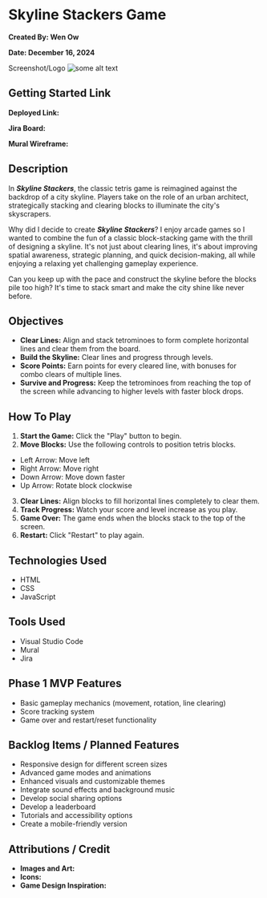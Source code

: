 # Skyline Stackers Game

**Created By: Wen Ow**

**Date: December 16, 2024**

Screenshot/Logo
![some alt text](www.url_to_an_image.com/image)

## Getting Started Link
**Deployed Link:**

**Jira Board:**

**Mural Wireframe:**


## Description

In ***Skyline Stackers***, the classic tetris game is reimagined against the backdrop of a city skyline. Players take on the role of an urban architect, strategically stacking and clearing blocks to illuminate the city's skyscrapers.

Why did I decide to create ***Skyline Stackers***? I enjoy arcade games so I wanted to combine the fun of a classic block-stacking game with the thrill of designing a skyline. It's not just about clearing lines, it's about improving spatial awareness, strategic planning, and quick decision-making, all while enjoying a relaxing yet challenging gameplay experience. 

Can you keep up with the pace and construct the skyline before the blocks pile too high? It's time to stack smart and make the city shine like never before.

## Objectives

- **Clear Lines:** Align and stack tetrominoes to form complete horizontal lines and clear them from the board.
- **Build the Skyline:** Clear lines and progress through levels.
- **Score Points:** Earn points for every cleared line, with bonuses for combo clears of multiple lines.
- **Survive and Progress:** Keep the tetrominoes from reaching the top of the screen while advancing to higher levels with faster block drops.

## How To Play

1. **Start the Game:** Click the "Play" button to begin.
2. **Move Blocks:** Use the following controls to position tetris blocks.
- Left Arrow: Move left
- Right Arrow: Move right
- Down Arrow: Move down faster
- Up Arrow: Rotate block clockwise
3. **Clear Lines:** Align blocks to fill horizontal lines completely to clear them.
4. **Track Progress:** Watch your score and level increase as you play.
5. **Game Over:** The game ends when the blocks stack to the top of the screen.
6. **Restart:** Click "Restart" to play again.

## Technologies Used

- HTML
- CSS
- JavaScript

## Tools Used

- Visual Studio Code
- Mural
- Jira

## Phase 1 MVP Features

- Basic gameplay mechanics (movement, rotation, line clearing)
- Score tracking system
- Game over and restart/reset functionality


## Backlog Items / Planned Features

- Responsive design for different screen sizes
- Advanced game modes and animations
- Enhanced visuals and customizable themes
- Integrate sound effects and background music
- Develop social sharing options
- Develop a leaderboard
- Tutorials and accessibility options
- Create a mobile-friendly version

## Attributions / Credit

- **Images and Art:**
- **Icons:**
- **Game Design Inspiration:**

